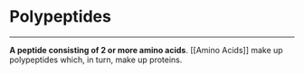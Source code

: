 # Polypeptides
---
**A peptide consisting of 2 or more amino acids**. [[Amino Acids]] make up polypeptides which, in turn, make up proteins.
